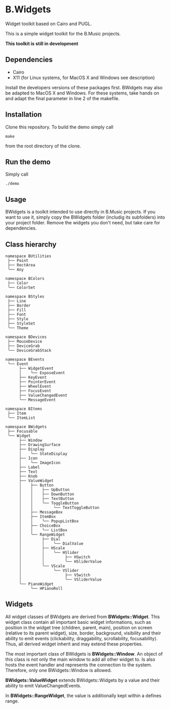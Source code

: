 # B.Widgets
Widget toolkit based on Cairo and PUGL.

This is a simple widget toolkit for the B.Music projects.

**This toolkit is still in development**

Dependencies
------------
* Cairo
* X11 (for Linux systems, for MacOS X and Windows see description)

Install the developers versions of these packages first. BWidgets may also be adapted to MacOS X and Windows. For these systems, take hands on and adapt the final parameter in line 2 of the makefile.

Installation
------------
Clone this repository. To build the demo simply call

```
make
```
from the root directory of the clone.

Run the demo
------------
Simply call

```
./demo
```

Usage
-----
BWidgets is a toolkit intended to use directly in B.Music projects. If you want to use it, simply copy the BWidgets folder (includig its subfolders) into your project folder. Remove the widgets you don't need, but take care for dependencies.

Class hierarchy
---------------
```
namespace BUtilities
 ├── Point
 ├── RectArea
 ╰── Any

namespace BColors
 ├── Color
 ╰── ColorSet

namespace BStyles
 ├── Line
 ├── Border
 ├── Fill
 ├── Font
 ├── Style
 ├── StyleSet
 ╰── Theme

namespace BDevices
 ├── MouseDevice
 ├── DeviceGrab
 ╰── DeviceGrabStack

namespace BEvents
 ╰── Event
      ├── WidgetEvent
      │    ╰── ExposeEvent
      ├── KeyEvent
      ├── PointerEvent
      ├── WheelEvent
      ├── FocusEvent
      ├── ValueChangedEvent
      ╰── MessageEvent

namespace BItems
 ├── Item
 ╰── ItemList

namespace BWidgets
 ├── Focusable
 ╰── Widget
      ├── Window
      ├── DrawingSurface
      ├── Display
      │    ╰── StateDisplay
      ├── Icon
      │    ╰── ImageIcon
      ├── Label
      ├── Text
      ├── Knob
      ├── ValueWidget
      │    ├── Button
      │    │    ├── UpButton
      │    │    ├── DownButton
      │    │    ├── TextButton
      │    │    ╰── ToggleButton
      │    │         ╰── TextToggleButton
      │    ├── MessageBox
      │    ├── ItemBox
      │    │    ╰── PopupListBox
      │    ├── ChoiceBox
      │    │    ╰── ListBox
      │    ╰── RangeWidget
      │         ├── Dial
      │         │    ╰── DialValue
      │         ├── HScale
      │         │    ╰── HSlider
      │         │         ├── HSwitch
      │         │         ╰── HSliderValue
      │         ╰── VScale
      │              ╰── VSlider
      │                   ├── VSwitch
      │                   ╰── VSliderValue
      ╰── PianoWidget
           ╰── HPianoRoll

```

Widgets
-------

All widget classes of BWidgets are derived from **BWidgets::Widget**. This widget class contain all important basic widget informations, such as position in the widget tree (children, parent, main), position on screen (relative to its parent widget), size, border, background, visibility and their ability to emit events (clickability, draggability, scrollability, focusability). Thus, all derived widget inherit and may extend these properties.

The most important class of BWidgets is **BWidgets::Window**. An object of this class is not only the main window to add all other widget to. Is also hosts the event handler and represents the connection to the system. Therefore, only one BWidgets::Window is allowed.

**BWidgets::ValueWidget** extends BWidgets::Widgets by a value and their ability to emit ValueChangedEvents.

In **BWidgets::RangeWidget**, the value is additionally kept within a defines range.
